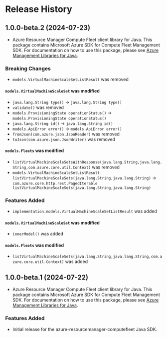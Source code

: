 # Release History

## 1.0.0-beta.2 (2024-07-23)

- Azure Resource Manager Compute Fleet client library for Java. This package contains Microsoft Azure SDK for Compute Fleet Management SDK. For documentation on how to use this package, please see [Azure Management Libraries for Java](https://aka.ms/azsdk/java/mgmt).

### Breaking Changes

* `models.VirtualMachineScaleSetListResult` was removed

#### `models.VirtualMachineScaleSet` was modified

* `java.lang.String type()` -> `java.lang.String type()`
* `validate()` was removed
* `models.ProvisioningState operationStatus()` -> `models.ProvisioningState operationStatus()`
* `java.lang.String id()` -> `java.lang.String id()`
* `models.ApiError error()` -> `models.ApiError error()`
* `fromJson(com.azure.json.JsonReader)` was removed
* `toJson(com.azure.json.JsonWriter)` was removed

#### `models.Fleets` was modified

* `listVirtualMachineScaleSetsWithResponse(java.lang.String,java.lang.String,com.azure.core.util.Context)` was removed
* `models.VirtualMachineScaleSetListResult listVirtualMachineScaleSets(java.lang.String,java.lang.String)` -> `com.azure.core.http.rest.PagedIterable listVirtualMachineScaleSets(java.lang.String,java.lang.String)`

### Features Added

* `implementation.models.VirtualMachineScaleSetListResult` was added

#### `models.VirtualMachineScaleSet` was modified

* `innerModel()` was added

#### `models.Fleets` was modified

* `listVirtualMachineScaleSets(java.lang.String,java.lang.String,com.azure.core.util.Context)` was added

## 1.0.0-beta.1 (2024-07-22)

- Azure Resource Manager Compute Fleet client library for Java. This package contains Microsoft Azure SDK for Compute Fleet Management SDK. For documentation on how to use this package, please see [Azure Management Libraries for Java](https://aka.ms/azsdk/java/mgmt).

### Features Added

- Initial release for the azure-resourcemanager-computefleet Java SDK.
